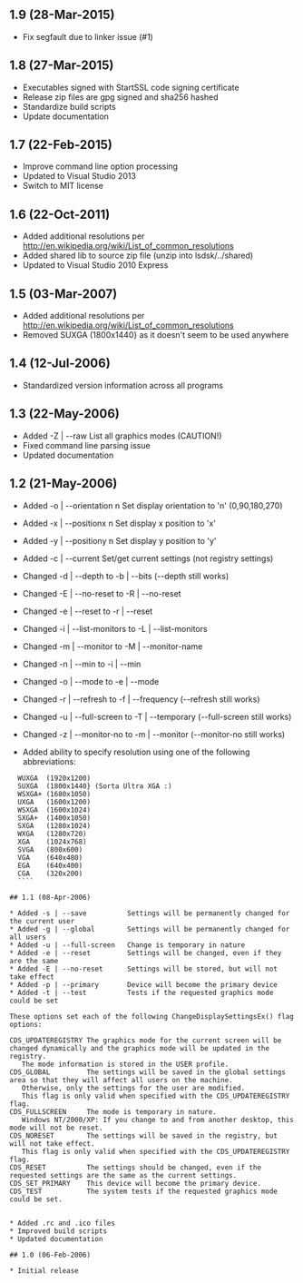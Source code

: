 ## 1.9 (28-Mar-2015)

  * Fix segfault due to linker issue (#1)

## 1.8 (27-Mar-2015)

  * Executables signed with StartSSL code signing certificate
  * Release zip files are gpg signed and sha256 hashed
  * Standardize build scripts
  * Update documentation
  
## 1.7 (22-Feb-2015)

  * Improve command line option processing
  * Updated to Visual Studio 2013
  * Switch to MIT license

## 1.6 (22-Oct-2011)

  * Added additional resolutions per http://en.wikipedia.org/wiki/List_of_common_resolutions
  * Added shared lib to source zip file (unzip into lsdsk/../shared)
  * Updated to Visual Studio 2010 Express

## 1.5 (03-Mar-2007)

  * Added additional resolutions per http://en.wikipedia.org/wiki/List_of_common_resolutions
  * Removed SUXGA (1800x1440} as it doesn't seem to be used anywhere

## 1.4 (12-Jul-2006)

  * Standardized version information across all programs

## 1.3 (22-May-2006)

  * Added -Z | --raw           List all graphics modes (CAUTION!)
  * Fixed command line parsing issue
  * Updated documentation

## 1.2 (21-May-2006)

  * Added -o | --orientation n  Set display orientation to 'n' (0,90,180,270)
  * Added -x | --positionx   n  Set display x position to 'x'
  * Added -y | --positiony   n  Set display y position to 'y'
  * Added -c | --current        Set/get current settings (not registry settings)
  * Changed -d | --depth         to -b | --bits (--depth still works)
  * Changed -E | --no-reset      to -R | --no-reset
  * Changed -e | --reset         to -r | --reset
  * Changed -i | --list-monitors to -L | --list-monitors
  * Changed -m | --monitor       to -M | --monitor-name
  * Changed -n | --min           to -i | --min
  * Changed -o | --mode          to -e | --mode
  * Changed -r | --refresh       to -f | --frequency (--refresh still works)
  * Changed -u | --full-screen   to -T | --temporary (--full-screen still works)
  * Changed -z | --monitor-no    to -m | --monitor (--monitor-no still works)

  * Added ability to specify resolution using one of the following abbreviations:
  ````
	WUXGA  (1920x1200)
	SUXGA  (1800x1440} (Sorta Ultra XGA :)
	WSXGA+ (1680x1050)
	UXGA   (1600x1200)
	WSXGA  (1600x1024)
	SXGA+  (1400x1050)
	SXGA   (1280x1024)
	WXGA   (1280x720)
	XGA    (1024x768)
	SVGA   (800x600)
	VGA    (640x480)
	EGA    (640x400)
	CGA    (320x200)
    ````
    
## 1.1 (08-Apr-2006)

  * Added -s | --save          Settings will be permanently changed for the current user
  * Added -g | --global        Settings will be permanently changed for all users
  * Added -u | --full-screen   Change is temporary in nature
  * Added -e | --reset         Settings will be changed, even if they are the same
  * Added -E | --no-reset      Settings will be stored, but will not take effect
  * Added -p | --primary       Device will become the primary device
  * Added -t | --test          Tests if the requested graphics mode could be set
  ````
	These options set each of the following ChangeDisplaySettingsEx() flag options:

	CDS_UPDATEREGISTRY The graphics mode for the current screen will be changed dynamically and the graphics mode will be updated in the registry.
	   The mode information is stored in the USER profile.
	CDS_GLOBAL 	       The settings will be saved in the global settings area so that they will affect all users on the machine. 
	   Otherwise, only the settings for the user are modified. 
	   This flag is only valid when specified with the CDS_UPDATEREGISTRY flag.
	CDS_FULLSCREEN 	   The mode is temporary in nature. 
	   Windows NT/2000/XP: If you change to and from another desktop, this mode will not be reset.
	CDS_NORESET        The settings will be saved in the registry, but will not take effect.
	   This flag is only valid when specified with the CDS_UPDATEREGISTRY flag.
	CDS_RESET 	       The settings should be changed, even if the requested settings are the same as the current settings.
	CDS_SET_PRIMARY    This device will become the primary device.
	CDS_TEST 	       The system tests if the requested graphics mode could be set.
  ````
  
  * Added .rc and .ico files
  * Improved build scripts
  * Updated documentation

## 1.0 (06-Feb-2006)

  * Initial release
